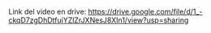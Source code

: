 Link del video en drive: https://drive.google.com/file/d/1_-ckqD7zgDhDtfujYZlZrJXNesJ8XIn1/view?usp=sharing
